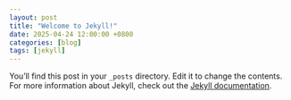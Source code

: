 ```yaml
---
layout: post
title: "Welcome to Jekyll!"
date: 2025-04-24 12:00:00 +0800
categories: [blog]
tags: [jekyll]
---
```


You’ll find this post in your `_posts` directory. Edit it to change the contents. For more information about Jekyll, check out the [Jekyll documentation](https://jekyllrb.com/).
